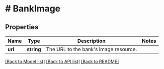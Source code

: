 # # BankImage

## Properties

Name | Type | Description | Notes
------------ | ------------- | ------------- | -------------
**url** | **string** | The URL to the bank&#39;s image resource. |

[[Back to Model list]](../../README.md#models) [[Back to API list]](../../README.md#endpoints) [[Back to README]](../../README.md)
